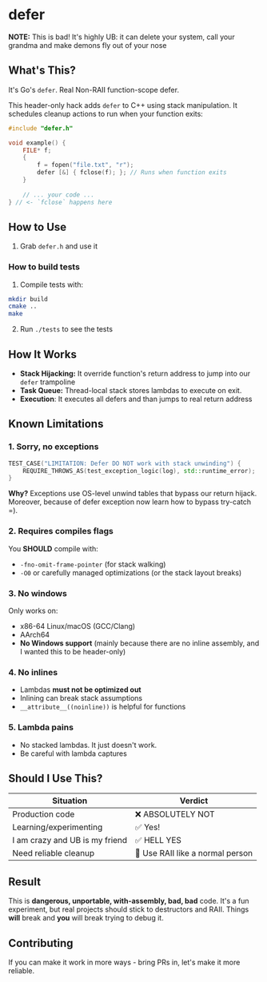 # defer

️**NOTE:** This is bad! It's highly UB: it can delete your system, call your grandma and make demons fly out of your nose 

## What's This?

It's  Go's `defer`. Real Non-RAII function-scope defer.

This header-only hack adds `defer` to C++ using stack manipulation. It schedules cleanup actions to run when your function exits:

```cpp
#include "defer.h"

void example() {
    FILE* f;
    {
        f = fopen("file.txt", "r");
        defer [&] { fclose(f); }; // Runs when function exits
    }
    
    // ... your code ...
} // <- `fclose` happens here
```

## How to Use
1. Grab `defer.h`  and use it

### How to build tests 

1. Compile tests with:
```bash
mkdir build
cmake ..
make
```
2. Run `./tests` to see the tests

## How It Works

- **Stack Hijacking:** It override  function's return address to jump into our `defer` trampoline
- **Task Queue:** Thread-local stack stores lambdas to execute on exit.
- **Execution**: It executes all defers and than jumps to real return address

## Known Limitations 

### 1. Sorry, no exceptions 
```cpp
TEST_CASE("LIMITATION: Defer DO NOT work with stack unwinding") {
    REQUIRE_THROWS_AS(test_exception_logic(log), std::runtime_error);
}
```
**Why?** Exceptions use OS-level unwind tables that bypass our return hijack. Moreover, because of defer exception now learn how to bypass try-catch =).

### 2. Requires compiles flags
You **SHOULD** compile with:
- `-fno-omit-frame-pointer` (for stack walking)
- `-O0` or carefully managed optimizations (or the stack layout breaks)

### 3.  No windows 
Only works on:
- x86-64 Linux/macOS (GCC/Clang)
- AArch64 
- **No Windows support** (mainly because there are no inline assembly, and I wanted this to be header-only)

### 4. No inlines
- Lambdas **must not be optimized out**
- Inlining can break stack assumptions
- `__attribute__((noinline))` is helpful for functions

### 5. Lambda pains
* No stacked lambdas. It just doesn't work.
* Be careful with lambda captures

## Should I Use This?

| Situation | Verdict |
|-----------|---------|
| Production code | ❌ ABSOLUTELY NOT |
| Learning/experimenting | ✅ Yes! |
| I am crazy and UB is my friend | ✅ HELL YES |
| Need reliable cleanup | 💊 Use RAII like a normal person |

## Result 

This is **dangerous, unportable, with-assembly, bad, bad** code. It's a fun experiment, but real projects should stick to destructors and RAII. Things **will** break and **you** will break trying to debug it.

## Contributing
If you can make it work in more ways - bring PRs in, let's make it more reliable.